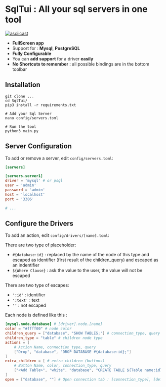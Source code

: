 # SqlTui : All your sql servers in one tool

[![asciicast](https://asciinema.org/a/qErCo8pTVWQGAyB02aRlDKibg.png)](https://asciinema.org/a/qErCo8pTVWQGAyB02aRlDKibg)

- **FullScreen app**
- Support for : **Mysql**, **PostgreSQL**
- **Fully Configurable**
- You can **add support** for a driver **easily**
- **No Shortcuts to remember** : all possible bindings are in the bottom toolbar

## Installation

```shell
git clone ...
cd SqlTui/
pip3 install -r requirements.txt

# Add your Sql Server
nano config/servers.toml

# Run the tool
python3 main.py
```

## Server Configuration

To add or remove a server, edit `config/servers.toml`:

```toml
[servers]

[servers.server1]
driver = 'mysql' # or psql
user = 'admin'
password = 'admin'
host = 'localhost'
port = '3306'

# ...
```

## Configure the Drivers

To add an action, edit `config/drivers/[name].toml`:

There are two type of placeholder:

- `#{database:id}` : replaced by the name of the node of this type and escaped as identifier (first result of the
  children_query) and escaped as an indentifier
- `${Where Clause}` : ask the value to the user, the value will not be escaped

There are two type of escapes:

- `':id'` : identifier
- `':text'` : text
- `''` : not escaped

Each node is defined like this :

```toml
[mysql.node.database] # [driver].node.[name]
color = "#ffff00" # node color
children_query = ["database", "SHOW TABLES;"] # connection_type, query
children_type = "table" # children node type
actions = [
    # Action Name, connection_type, query
    ["Drop", "database", "DROP DATABASE #{database:id};"]
]
extra_children = [ # extra children (buttons)
    # Button Name, color, connection_type, query
    ["<Add Table>", "white", "database", "CREATE TABLE ${Table name:id} (${Columns defintion});"]
]
open = ["database", ""] # Open connection tab : [connection_type], [default text] 
```